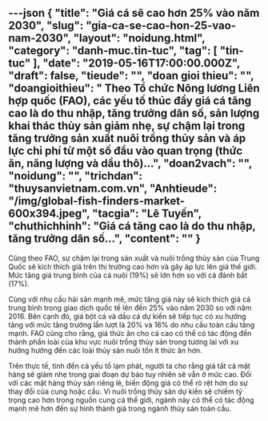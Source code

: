 ---json
{
    "title": "Giá cá sẽ cao hơn 25% vào năm 2030",
    "slug": "gia-ca-se-cao-hon-25-vao-nam-2030",
    "layout": "noidung.html",
    "category": "danh-muc.tin-tuc",
    "tag": [
        "tin-tuc"
    ],
    "date": "2019-05-16T17:00:00.000Z",
    "draft": false,
    "tieude": "",
    "doan gioi thieu": "",
    "doangioithieu": " Theo Tổ chức Nông lương Liên hợp quốc (FAO), các yếu tố thúc đẩy giá cá tăng cao là do thu nhập, tăng trưởng dân số, sản lượng khai thác thủy sản giảm nhẹ, sự chậm lại trong tăng trưởng sản xuất nuôi trồng thủy sản và áp lực chi phí từ một số đầu vào quan trọng (thức ăn, năng lượng và dầu thô)…",
    "doan2vach": "",
    "noidung": "",
    "trichdan": "thuysanvietnam.com.vn",
    "Anhtieude": "/img/global-fish-finders-market-600x394.jpeg",
    "tacgia": "Lê Tuyến",
    "chuthichhinh": "Giá cá tăng cao là do thu nhập, tăng trưởng dân số...",
    "__content__": ""
}
---
<p>Cũng theo FAO, sự chậm lại trong sản xuất v&agrave; nu&ocirc;i trồng thủy sản của Trung Quốc sẽ k&iacute;ch th&iacute;ch gi&aacute; tr&ecirc;n thị trường cao hơn v&agrave; g&acirc;y &aacute;p lực l&ecirc;n gi&aacute; thế giới. Mức tăng gi&aacute; trung b&igrave;nh của c&aacute; nu&ocirc;i (19%) sẽ lớn hơn so với c&aacute; đ&aacute;nh bắt (17%).</p>

<p>C&ugrave;ng với nhu cầu hải sản mạnh mẽ, mức tăng gi&aacute; n&agrave;y sẽ k&iacute;ch th&iacute;ch gi&aacute; c&aacute; trung b&igrave;nh trong giao dịch quốc tế l&ecirc;n đến 25% v&agrave;o năm 2030 so với năm 2016. B&ecirc;n cạnh đ&oacute;, gi&aacute; bột c&aacute; v&agrave; dầu c&aacute; dự kiến sẽ tiếp tục c&oacute; xu hướng tăng với mức tăng trưởng lần lượt l&agrave; 20% v&agrave; 16% do nhu cầu to&agrave;n cầu tăng mạnh. FAO cũng cho rằng, gi&aacute; thức ăn cho c&aacute; cao c&oacute; thể c&oacute; t&aacute;c động đến th&agrave;nh phần lo&agrave;i của khu vực nu&ocirc;i trồng thủy sản trong tương lai với xu hướng hướng đến c&aacute;c lo&agrave;i thủy sản nu&ocirc;i tốn &iacute;t thức ăn hơn.</p>

<p>Tr&ecirc;n thực tế, t&iacute;nh đến cả yếu tố lạm ph&aacute;t, người ta cho rằng gi&aacute; tất cả mặt h&agrave;ng sẽ giảm nhẹ trong giai đoạn dự b&aacute;o tuy nhi&ecirc;n sẽ vẫn ở mức cao. Đối với c&aacute;c mặt h&agrave;ng thủy sản ri&ecirc;ng lẻ, biến động gi&aacute; c&oacute; thể r&otilde; rệt hơn do sự thay đổi của cung hoặc cầu. V&igrave; nu&ocirc;i trồng thủy sản dự kiến sẽ chiếm tỷ trọng cao hơn trong nguồn cung c&aacute; thế giới, ng&agrave;nh n&agrave;y c&oacute; thể c&oacute; t&aacute;c động mạnh mẽ hơn đến sự h&igrave;nh th&agrave;nh gi&aacute; trong ng&agrave;nh thủy sản to&agrave;n cầu.</p>
